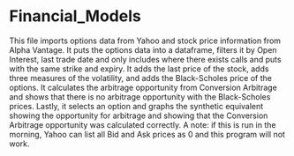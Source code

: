 # Financial_Models

This file imports options data from Yahoo and stock price information from Alpha Vantage.
It puts the options data into a dataframe, filters it by Open Interest, last trade date
and only includes where there exists calls and puts with the same strike and expiry.
It adds the last price of the stock, adds three measures of the volatility, and adds the 
Black-Scholes price of the options. It calculates the arbitrage opportunity from
Conversion Arbitrage and shows that there is no arbitrage opportunity with the 
Black-Scholes prices. Lastly, it selects an option and graphs the synthetic equivalent
showing the opportunity for arbitrage and showing that the Conversion Arbitrage
opportunity was calculated correctly. A note: if this is run in the morning, Yahoo
can list all Bid and Ask prices as 0 and this program will not work.
